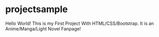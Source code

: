 # projectsample
Hello World!
This is my First Project With HTML/CSS/Bootstrap.
It is an Anime/Manga/Light Novel Fanpage!
